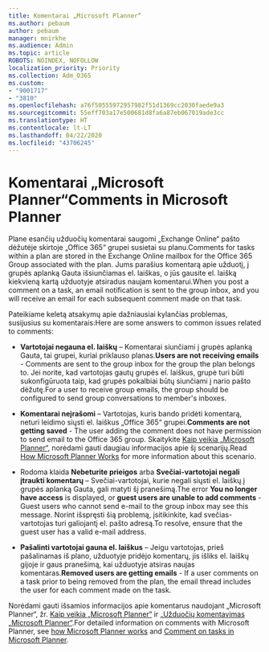 ```yaml
---
title: Komentarai „Microsoft Planner“
ms.author: pebaum
author: pebaum
manager: mnirkhe
ms.audience: Admin
ms.topic: article
ROBOTS: NOINDEX, NOFOLLOW
localization_priority: Priority
ms.collection: Adm_O365
ms.custom:
- "9001717"
- "3810"
ms.openlocfilehash: a76f50555972957982f51d1369cc2030faede9a3
ms.sourcegitcommit: 55eff703a17e500681d8fa6a87eb067019ade3cc
ms.translationtype: HT
ms.contentlocale: lt-LT
ms.lasthandoff: 04/22/2020
ms.locfileid: "43706245"
---
```

# <a name="comments-in-microsoft-planner"></a><span data-ttu-id="e50bf-102">Komentarai „Microsoft Planner“</span><span class="sxs-lookup"><span data-stu-id="e50bf-102">Comments in Microsoft Planner</span></span>

<span data-ttu-id="e50bf-103">Plane esančių užduočių komentarai saugomi „Exchange Online“ pašto dėžutėje skirtoje „Office 365“ grupei susietai su planu.</span><span class="sxs-lookup"><span data-stu-id="e50bf-103">Comments for tasks within a plan are stored in the Exchange Online mailbox for the Office 365 Group associated with the plan.</span></span>  <span data-ttu-id="e50bf-104">Jums parašius komentarą apie užduotį, į grupės aplanką Gauta išsiunčiamas el. laiškas, o jūs gausite el. laišką kiekvieną kartą užduotyje atsiradus naujam komentarui.</span><span class="sxs-lookup"><span data-stu-id="e50bf-104">When you post a comment on a task, an email notification is sent to the group inbox, and you will receive an email for each subsequent comment made on that task.</span></span>

<span data-ttu-id="e50bf-105">Pateikiame keletą atsakymų apie dažniausiai kylančias problemas, susijusius su komentarais:</span><span class="sxs-lookup"><span data-stu-id="e50bf-105">Here are some answers to common issues related to comments:</span></span>

- <span data-ttu-id="e50bf-106">**Vartotojai negauna el. laiškų** – Komentarai siunčiami į grupės aplanką Gauta, tai grupei, kuriai priklauso planas.</span><span class="sxs-lookup"><span data-stu-id="e50bf-106">**Users are not receiving emails** - Comments are sent to the group inbox for the group the plan belongs to.</span></span> <span data-ttu-id="e50bf-107">Jei norite, kad vartotojas gautų grupės el. laiškus, grupė turi būti sukonfigūruota taip, kad grupės pokalbiai būtų siunčiami į nario pašto dėžutę.</span><span class="sxs-lookup"><span data-stu-id="e50bf-107">For a user to receive group emails, the group should be configured to send group conversations to member's inboxes.</span></span>

- <span data-ttu-id="e50bf-108">**Komentarai neįrašomi** – Vartotojas, kuris bando pridėti komentarą, neturi leidimo siųsti el. laiškus „Office 365“ grupei.</span><span class="sxs-lookup"><span data-stu-id="e50bf-108">**Comments are not getting saved** -  The user adding the comment does not have permission to send email to the Office 365 group.</span></span> <span data-ttu-id="e50bf-109">Skaitykite [Kaip veikia „Microsoft Planner“](https://techcommunity.microsoft.com/t5/planner-blog/how-microsoft-planner-works/ba-p/1214736), norėdami gauti daugiau informacijos apie šį scenarijų.</span><span class="sxs-lookup"><span data-stu-id="e50bf-109">Read [How Microsoft Planner Works](https://techcommunity.microsoft.com/t5/planner-blog/how-microsoft-planner-works/ba-p/1214736) for more information about this scenario.</span></span>

- <span data-ttu-id="e50bf-110">Rodoma klaida **Nebeturite prieigos** arba **Svečiai-vartotojai negali įtraukti komentarų** – Svečiai-vartotojai, kurie negali siųsti el. laiškų į grupės aplanką Gauta, gali matyti šį pranešimą.</span><span class="sxs-lookup"><span data-stu-id="e50bf-110">The error **You no longer have access** is displayed, or **guest users are unable to add comments** - Guest users who cannot send e-mail to the group inbox may see this message.</span></span> <span data-ttu-id="e50bf-111">Norint išspręsti šią problemą, įsitikinkite, kad svečias-vartotojas turi galiojantį el. pašto adresą.</span><span class="sxs-lookup"><span data-stu-id="e50bf-111">To resolve, ensure that the guest user has a valid e-mail address.</span></span>

- <span data-ttu-id="e50bf-112">**Pašalinti vartotojai gauna el. laiškus** – Jeigu vartotojas, prieš pašalinamas iš plano, užduotyje pridėjo komentarų, jis  išliks el. laiškų gijoje ir gaus pranešimą, kai užduotyje atsiras naujas komentaras.</span><span class="sxs-lookup"><span data-stu-id="e50bf-112">**Removed users are getting emails** -  If a user comments on a task prior to being removed from the plan, the email thread includes the user for each comment made on the task.</span></span>

<span data-ttu-id="e50bf-113">Norėdami gauti išsamios informacijos apie komentarus naudojant „Microsoft Planner“, žr. [Kaip veikia „Microsoft Planner“](https://techcommunity.microsoft.com/t5/planner-blog/how-microsoft-planner-works/ba-p/1214736) ir [„Užduočių komentavimas „Microsoft Planner“](https://support.microsoft.com/office/comment-on-tasks-in-microsoft-planner-fd4aedde-7785-4cd0-96ee-122fbc9140e1).</span><span class="sxs-lookup"><span data-stu-id="e50bf-113">For detailed information on comments with Microsoft Planner, see [how Microsoft Planner works](https://techcommunity.microsoft.com/t5/planner-blog/how-microsoft-planner-works/ba-p/1214736) and [Comment on tasks in Microsoft Planner](https://support.microsoft.com/office/comment-on-tasks-in-microsoft-planner-fd4aedde-7785-4cd0-96ee-122fbc9140e1).</span></span>
